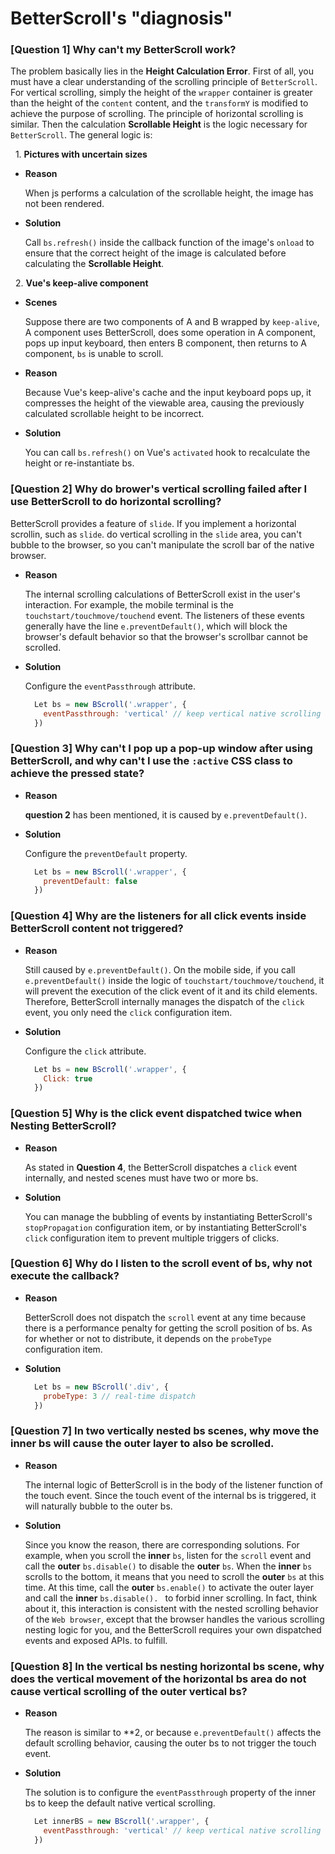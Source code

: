 # BetterScroll's "diagnosis"

### [Question 1] Why can't my BetterScroll work?

The problem basically lies in the **Height Calculation Error**. First of all, you must have a clear understanding of the scrolling principle of `BetterScroll`. For vertical scrolling, simply the height of the `wrapper` container is greater than the height of the `content` content, and the `transformY` is modified to achieve the purpose of scrolling. The principle of horizontal scrolling is similar. Then the calculation **Scrollable Height** is the logic necessary for `BetterScroll`. The general logic  is:

  1. **Pictures with uncertain sizes**

  - **Reason**

    When js performs a calculation of the scrollable height, the image has not been rendered.

  - **Solution**

    Call `bs.refresh()` inside the callback function of the image's `onload` to ensure that the correct height of the image is calculated before calculating the **Scrollable Height**.

  2. **Vue's keep-alive component**

  - **Scenes**

    Suppose there are two components of A and B wrapped by `keep-alive`, A component uses BetterScroll, does some operation in A component, pops up input keyboard, then enters B component, then returns to A component, `bs` is unable to scroll.

  - **Reason**

    Because Vue's keep-alive's cache and the input keyboard pops up, it compresses the height of the viewable area, causing the previously calculated scrollable height to be incorrect.

  - **Solution**

    You can call `bs.refresh()` on Vue's `activated` hook to recalculate the height or re-instantiate bs.

### [Question 2] Why do brower's vertical scrolling failed after I use BetterScroll to do horizontal scrolling?

BetterScroll provides a feature of `slide`. If you implement a horizontal scrollin, such as `slide`. do vertical scrolling in the `slide` area, you can't bubble to the browser, so you can't manipulate the scroll bar of the native browser.

- **Reason**

  The internal scrolling calculations of BetterScroll exist in the user's interaction. For example, the mobile terminal is the `touchstart/touchmove/touchend` event. The listeners of these events generally have the line `e.preventDefault()`, which will block the browser's default behavior so that the browser's scrollbar cannot be scrolled.

- **Solution**

  Configure the `eventPassthrough` attribute.

  ```js
    Let bs = new BScroll('.wrapper', {
      eventPassthrough: 'vertical' // keep vertical native scrolling
    })
  ```

### [Question 3] Why can't I pop up a pop-up window after using BetterScroll, and why can't I use the `:active` CSS class to achieve the pressed state?

- **Reason**

  **question 2** has been mentioned, it is caused by `e.preventDefault()`.

- **Solution**

  Configure the `preventDefault` property.

  ```js
    Let bs = new BScroll('.wrapper', {
      preventDefault: false
    })
  ```

### [Question 4] Why are the listeners for all click events inside BetterScroll content not triggered?

- **Reason**

  Still caused by `e.preventDefault()`. On the mobile side, if you call `e.preventDefault()` inside the logic of `touchstart/touchmove/touchend`, it will prevent the execution of the click event of it and its child elements. Therefore, BetterScroll internally manages the dispatch of the `click` event, you only need the `click` configuration item.

- **Solution**

  Configure the `click` attribute.

  ```js
    Let bs = new BScroll('.wrapper', {
      Click: true
    })
  ```

### [Question 5] Why is the click event dispatched twice when Nesting BetterScroll?

- **Reason**

  As stated in **Question 4**, the BetterScroll dispatches a `click` event internally, and nested scenes must have two or more bs.

- **Solution**

  You can manage the bubbling of events by instantiating BetterScroll's `stopPropagation` configuration item, or by instantiating BetterScroll's `click` configuration item to prevent multiple triggers of clicks.

### [Question 6] Why do I listen to the scroll event of bs, why not execute the callback?

- **Reason**

  BetterScroll does not dispatch the `scroll` event at any time because there is a performance penalty for getting the scroll position of bs. As for whether or not to distribute, it depends on the `probeType` configuration item.

- **Solution**

  ```js
    Let bs = new BScroll('.div', {
      probeType: 3 // real-time dispatch
    })
  ```

### [Question 7] In two vertically nested bs scenes, why move the inner bs will cause the outer layer to also be scrolled.

- **Reason**

  The internal logic of BetterScroll is in the body of the listener function of the touch event. Since the touch event of the internal bs is triggered, it will naturally bubble to the outer bs.

- **Solution**

  Since you know the reason, there are corresponding solutions. For example, when you scroll the **inner** `bs`, listen for the `scroll` event and call the **outer** `bs.disable()` to disable the **outer** `bs`. When the **inner** `bs` scrolls to the bottom, it means that you need to scroll the **outer** `bs` at this time. At this time, call the **outer** `bs.enable()` to activate the outer layer and call the **inner** `bs.disable(). ` to forbid inner scrolling. In fact, think about it, this interaction is consistent with the nested scrolling behavior of the `Web browser`, except that the browser handles the various scrolling nesting logic for you, and the BetterScroll requires your own dispatched events and exposed APIs. to fulfill.

### [Question 8] In the vertical bs nesting horizontal bs scene, why does the vertical movement of the horizontal bs area do not cause vertical scrolling of the outer vertical bs?

- **Reason**

  The reason is similar to **2, or because `e.preventDefault()` affects the default scrolling behavior, causing the outer bs to not trigger the touch event.

- **Solution**

  The solution is to configure the `eventPassthrough` property of the inner bs to keep the default native vertical scrolling.

  ```js
    Let innerBS = new BScroll('.wrapper', {
      eventPassthrough: 'vertical' // keep vertical native scrolling
    })
  ```